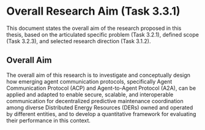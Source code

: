 # Overall Research Aim (Task 3.3.1)

This document states the overall aim of the research proposed in this thesis, based on the articulated specific problem (Task 3.2.1), defined scope (Task 3.2.3), and selected research direction (Task 3.1.2).

## Overall Aim
 
The overall aim of this research is to investigate and conceptually design how emerging agent communication protocols, specifically Agent Communication Protocol (ACP) and Agent-to-Agent Protocol (A2A), can be applied and adapted to enable secure, scalable, and interoperable communication for decentralized predictive maintenance coordination among diverse Distributed Energy Resources (DERs) owned and operated by different entities, and to develop a quantitative framework for evaluating their performance in this context. 